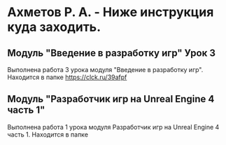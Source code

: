 # Ахметов Р. А. - Ниже инструкция куда заходить.

## Модуль "Введение в разработку игр" Урок 3

Выполнена работа 3 урока модуля "Введение в разработку игр". Находится в папке https://clck.ru/39afpf


## Модуль "Разработчик игр на Unreal Engine 4 часть 1"

Выполнена работа 1 урока модуля Разработчик игр на Unreal Engine 4 часть 1. Находится в папке 
